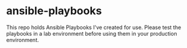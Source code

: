 # ansible-playbooks
This repo holds Ansible Playbooks I've created for use. Please test the playbooks in a lab environment before using them in your production environment.

